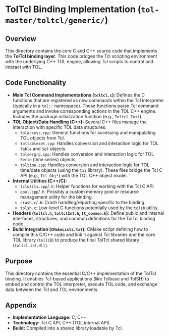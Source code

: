 # TolTcl Binding Implementation (`tol-master/toltcl/generic/`)

## Overview

This directory contains the core C and C++ source code that implements the **TolTcl binding layer**. This code bridges the Tcl scripting environment with the underlying C++ TOL engine, allowing Tcl scripts to control and interact with TOL.

## Code Functionality

- **Main Tcl Command Implementations (`toltcl.c`):** Defines the C functions that are registered as new commands within the Tcl interpreter (typically in a `tol::` namespace). These functions parse Tcl command arguments and invoke corresponding actions in the TOL C++ engine. Includes the package initialization function (e.g., `Toltcl_Init`).
- **TOL Object/Data Handling (C++):** Several C++ files manage the interaction with specific TOL data structures:
    - `tolaccess.cpp`: General functions for accessing and manipulating TOL objects from Tcl.
    - `toltableset.cpp`: Handles conversion and interaction logic for TOL `Table` and `Set` objects.
    - `tolsergrp.cpp`: Handles conversion and interaction logic for TOL `Serie` (time series) objects.
    - `toltime.cpp`: Handles conversion and interaction logic for TOL time/date objects (using the `tai` library).
    These files bridge the Tcl C API (e.g., `Tcl_Obj*`) with the TOL C++ object model.
- **Internal Utilities (C++/C):**
    - `tclutils.cpp`/`.h`: Helper functions for working with the Tcl C API.
    - `pool.cpp`/`.h`: Possibly a custom memory pool or resource management utility for the binding.
    - `crash.c`/`.h`: Crash handling/reporting specific to the binding.
    - `tolsh.c`: Low-level C functions potentially used by the `tolsh` utility.
- **Headers (`toltcl.h`, `toltclInt.h`, `tt_common.h`):** Define public and internal interfaces, structures, and common definitions for the TolTcl binding code.
- **Build Integration (`CMakeLists.txt`):** CMake script defining how to compile this C/C++ code and link it against Tcl libraries and the core TOL library (`tollib`) to produce the final TolTcl shared library (`toltcl.so`/`.dll`).

## Purpose

This directory contains the essential C/C++ implementation of the TolTcl binding. It enables Tcl-based applications (like Tolbase and TolSH) to embed and control the TOL interpreter, execute TOL code, and exchange data between the Tcl and TOL environments.

## Appendix

- **Implementation Language:** C, C++.
- **Technology:** Tcl C API, C++ (TOL internal API).
- **Build:** Compiled into a shared library loadable by Tcl. 